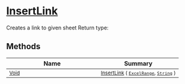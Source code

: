# [InsertLink](./ExcelHelper-100663996.md)

Creates a link to given sheet
Return type:
## Methods

| Name | Summary | 
| --- | --- | 
| <sub>[Void](https://docs.microsoft.com/en-us/dotnet/api/System.Void)</sub><img width=200/>| <sub>[InsertLink](./ExcelHelper-100663996.md) ( [`ExcelRange`](./ExcelHelper-100663996.md), [`String`](https://docs.microsoft.com/en-us/dotnet/api/System.String) )</sub>| <br>


